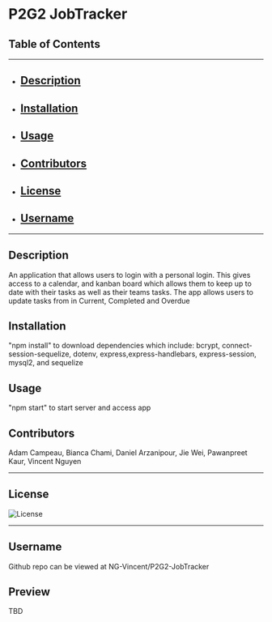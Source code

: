 # P2G2 JobTracker

## Table of Contents

---

- ## [Description](#Description)
- ## [Installation](#Installation)
- ## [Usage](#usage)
- ## [Contributors](#Contributors)
- ## [License](#License)
- ## [Username](#Username)

---

## Description

An application that allows users to login with a personal login. This gives access to a calendar, and kanban board which allows them to keep up to date with their tasks as well as their teams tasks. The app allows users to update tasks from in Current, Completed and Overdue

## Installation

"npm install" to download dependencies which include: bcrypt, connect-session-sequelize, dotenv, express,express-handlebars, express-session, mysql2, and sequelize

## Usage

"npm start" to start server and access app

## Contributors

Adam Campeau, Bianca Chami, Daniel Arzanipour, Jie Wei, Pawanpreet Kaur, Vincent Nguyen

---

## License

![License](https://img.shields.io/badge/license--blue.svg)

---

## Username

Github repo can be viewed at NG-Vincent/P2G2-JobTracker

## Preview

TBD
